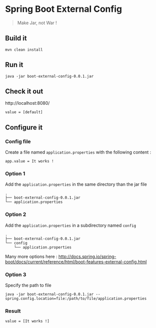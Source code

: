 # Spring Boot External Config

> Make Jar, not War !

## Build it
```mvn clean install```

## Run it
```java -jar boot-external-config-0.0.1.jar```

## Check it out
http://localhost:8080/

```value = [default]```

## Configure it
### Config file
Create a file named `application.properties` with the following content :
```
app.value = It works !
```

### Option 1
Add the `application.properties` in the same directory than the jar file
```
.
├── boot-external-config-0.0.1.jar
└── application.properties
```

### Option 2
Add the `application.properties` in a subdirectory named `config`
```
.
├── boot-external-config-0.0.1.jar
└── config
    └── application.properties
```

Many more options here :
http://docs.spring.io/spring-boot/docs/current/reference/html/boot-features-external-config.html

### Option 3
Specify the path to file

```java -jar boot-external-config-0.0.1.jar --spring.config.location=file:/path/to/file/application.properties```

### Result
```value = [It works !]```

